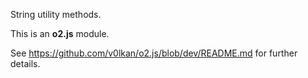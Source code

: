 String utility methods.

This is an **o2.js** module.

See <https://github.com/v0lkan/o2.js/blob/dev/README.md> for further details.

